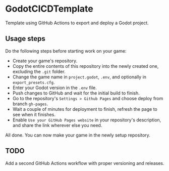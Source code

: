 # GodotCICDTemplate
Template using GitHub Actions to export and deploy a Godot project.

## Usage steps
Do the following steps before starting work on your game:
* Create your game's repository.
* Copy the entire contents of this repository into the newly created one, excluding the `.git` folder.
* Change the game name in `project.godot`, `.env`, and optionally in `export_presets.cfg`.
* Enter your Godot version in the `.env` file.
* Push changes to GitHub and wait for the initial build to finish.
* Go to the repository's `Settings > Github Pages` and choose deploy from branch `gh-pages`.
* Wait a couple of minutes for deployment to finish, refresh the page to see when it finishes.
* Enable `Use your GitHub Pages website` in your repository's description, and share the link wherever else you need.

All done. You can now make your game in the newly setup repository.

## TODO
Add a second GitHub Actions workflow with proper versioning and releases.
